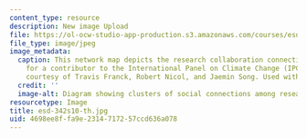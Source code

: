 ```yaml
---
content_type: resource
description: New image Upload
file: https://ol-ocw-studio-app-production.s3.amazonaws.com/courses/esd-342-network-representations-of-complex-engineering-systems-spring-2010/4698ee8ffa9e2314717257ccd636a078_esd-342s10-th.jpg
file_type: image/jpeg
image_metadata:
  caption: This network map depicts the research collaboration connections, or "neighborhood,"
    for a contributor to the International Panel on Climate Change (IPCC). (Image
    courtesy of Travis Franck, Robert Nicol, and Jaemin Song. Used with permission.)
  credit: ''
  image-alt: Diagram showing clusters of social connections among researchers.
resourcetype: Image
title: esd-342s10-th.jpg
uid: 4698ee8f-fa9e-2314-7172-57ccd636a078
---
```

